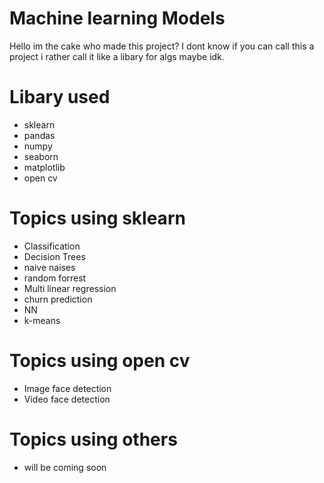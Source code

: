 # Machine learning Models

Hello im the cake who made this project? 
I dont know if you can call this a project
i rather call it like a libary for algs
maybe idk.


# Libary used
- sklearn
- pandas
- numpy
- seaborn
- matplotlib
- open cv

# Topics using sklearn
- Classification
- Decision Trees
- naive naises
- random forrest
- Multi linear regression
- churn prediction
- NN
- k-means

# Topics using open cv
- Image face detection
- Video face detection

# Topics using others
- will be coming soon
